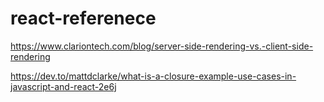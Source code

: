 # react-referenece

https://www.clariontech.com/blog/server-side-rendering-vs.-client-side-rendering


https://dev.to/mattdclarke/what-is-a-closure-example-use-cases-in-javascript-and-react-2e6j

